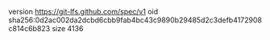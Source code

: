 version https://git-lfs.github.com/spec/v1
oid sha256:0d2ac002da2dcbd6cbb9fab4bc43c9890b29485d2c3defb4172908c814c6b823
size 4136
